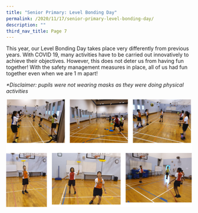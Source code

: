 ```yaml
---
title: "Senior Primary: Level Bonding Day"
permalink: /2020/11/17/senior-primary-level-bonding-day/
description: ""
third_nav_title: Page 7
---
```

<p>This year, our Level Bonding Day takes place very differently from previous years. With COVID 19, many activities have to be carried out innovatively to achieve their objectives. However, this does not deter us from having fun together! With the safety management measures in place, all of us had fun together even when we are 1 m apart!</p>
<p><em>*Disclaimer: pupils were not wearing masks as they were doing physical activities</em></p>

![](/images/senior.png)